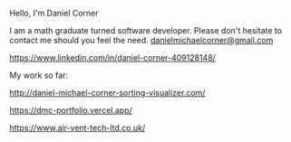 Hello, I'm Daniel Corner

I am a math graduate turned software developer. Please don't hesitate to contact me should you feel the need. danielmichaelcorner@gmail.com

https://www.linkedin.com/in/daniel-corner-409128148/


My work so far:

http://daniel-michael-corner-sorting-visualizer.com/

https://dmc-portfolio.vercel.app/

https://www.air-vent-tech-ltd.co.uk/

<!---
DMCorner/DMCorner is a ✨ special ✨ repository because its `README.md` (this file) appears on your GitHub profile.
You can click the Preview link to take a look at your changes.
--->
